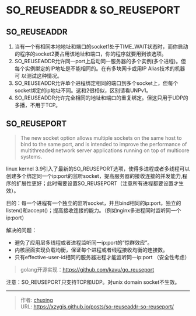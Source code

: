 # SO_REUSEADDR & SO_REUSEPORT


## SO_REUSEADDR

1. 当有一个有相同本地地址和端口的socket1处于TIME_WAIT状态时，而你启动的程序的socket2要占用该地址和端口，你的程序就要用到该选项。
2. SO_REUSEADDR允许同一port上启动同一服务器的多个实例(多个进程)。但每个实例绑定的IP地址是不能相同的。在有多块网卡或用IP Alias技术的机器可
以测试这种情况。
3. SO_REUSEADDR允许单个进程绑定相同的端口到多个socket上，但每个socket绑定的ip地址不同。这和2很相似，区别请看UNPv1。
4. SO_REUSEADDR允许完全相同的地址和端口的重复绑定。但这只用于UDP的多播，不用于TCP。


## SO_REUSEPORT
> The new socket option allows multiple sockets on the same host to bind to the same port, and is intended to improve the performance of multithreaded network server applications running on top of multicore systems.

linux kernel 3.9引入了最新的SO_REUSEPORT选项，使得多进程或者多线程可以创建多个绑定同一个ip:port的监听socket，提高服务器的接收连接的并发能力,程序的扩展性更好；此时需要设置SO_REUSEPORT（注意所有进程都要设置才生效）。

目的：每一个进程有一个独立的监听socket，并且bind相同的ip:port，独立的listen()和accept()；提高接收连接的能力。（例如nginx多进程同时监听同一个ip:port）

解决的问题：

- 避免了应用层多线程或者进程监听同一ip:port的“惊群效应”。
- 内核层面实现负载均衡，保证每个进程或者线程接收均衡的连接数。
- 只有effective-user-id相同的服务器进程才能监听同一ip:port （安全性考虑）

> golang开源实现：https://github.com/kavu/go_reuseport

注意：SO_REUSEPORT只支持TCP和UDP。对unix domain socket不生效。

---

> 作者: [chuxing](https://github.com/xzygis)  
> URL: https://xzygis.github.io/posts/so-reuseaddr-so-reuseport/  

